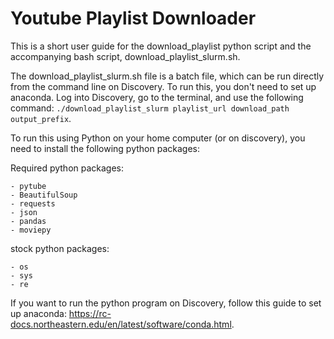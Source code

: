 # Youtube Playlist Downloader

This is a short user guide for the download_playlist python script and the accompanying bash script, download_playlist_slurm.sh. 

The download_playlist_slurm.sh file is a batch file, which can be run directly from the command line on Discovery. To run this, you don't need to set up anaconda. Log into Discovery, go to the terminal, and use the following command:
`./download_playlist_slurm playlist_url download_path output_prefix`.

To run this using Python on your home computer (or on discovery), you need to install the following python packages:

Required python packages:
```
- pytube
- BeautifulSoup
- requests
- json
- pandas
- moviepy
```

stock python packages:
```
- os
- sys
- re
```

If you want to run the python program  on Discovery, follow this guide to set up anaconda: https://rc-docs.northeastern.edu/en/latest/software/conda.html. 
